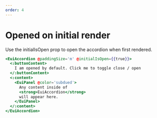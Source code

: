 ```yaml
---
order: 4
---
```


# Opened on initial render

<EuiText>
  Use the
  <EuiCode>initialIsOpen</EuiCode>
  prop to open the accordion when first rendered.
</EuiText>

```hbs template
<EuiAccordion @paddingSize='m' @initialIsOpen={{true}}>
  <:buttonContent>
    I am opened by default. Click me to toggle close / open
  </:buttonContent>
  <:content>
    <EuiPanel @color='subdued'>
      Any content inside of
      <strong>EuiAccordion</strong>
      will appear here.
    </EuiPanel>
  </:content>
</EuiAccordion>
```
